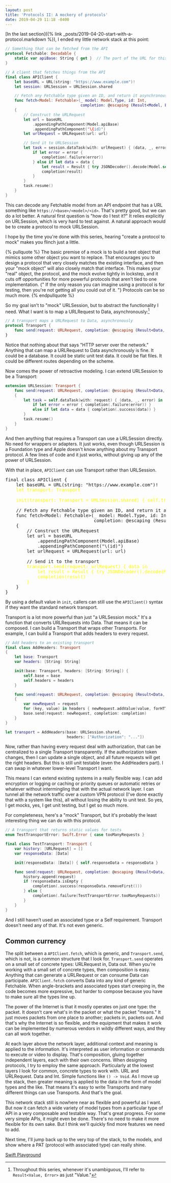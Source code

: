 ```yaml
---
layout: post
title: 'Protocols II: A mockery of protocols'
date: 2019-04-29 11:18 -0400
---
```

[In the last section]({% link _posts/2019-04-20-start-with-a-protocol.markdown %}), I ended my little network stack at this point:

```swift
// Something that can be fetched from the API
protocol Fetchable: Decodable {
    static var apiBase: String { get }  // The part of the URL for this type
}

// A client that fetches things from the API
final class APIClient {
    let baseURL = URL(string: "https://www.example.com")!
    let session: URLSession = URLSession.shared

    // Fetch any Fetchable type given an ID, and return it asynchronously
    func fetch<Model: Fetchable>(_ model: Model.Type, id: Int,
                                 completion: @escaping (Result<Model, Error>) -> Void)
    {
        // Construct the URLRequest
        let url = baseURL
            .appendingPathComponent(Model.apiBase)
            .appendingPathComponent("\(id)")
        let urlRequest = URLRequest(url: url)

        // Send it to URLSession
        let task = session.dataTask(with: urlRequest) { (data, _, error) in
            if let error = error {
                completion(.failure(error))
            } else if let data = data {
                let result = Result { try JSONDecoder().decode(Model.self, from: data) } 
                completion(result)
            }
        }
        task.resume()
    }
}
```

This can decode any Fetchable model from an API endpoint that has a URL something like `https://<base>/<model>/<id>`. That's pretty good, but we can do a lot better. A natural first question is "how do I test it?" It relies explicitly on URLSession, which is very hard to test against. A natural approach would be to create a protocol to mock URLSession.

I hope by the time you're done with this series, hearing "create a protocol to mock" makes you flinch just a little.
<!--more-->

{% pullquote %}
The basic premise of a mock is to build a test object that mimics some other object you want to replace. That encourages you to design a protocol that very closely matches the existing interface, and then your "mock object" will also closely match that interface. This makes your "real" object, the protocol, and the mock evolve tightly in lockstep, and it cuts off opportunities for more powerful protocols that aren't tied to one implementation. {" If the only reason you can imagine using a protocol is for testing, then you're not getting all you could out of it. "} Protocols can be so much more.
{% endpullquote %}

So my goal isn't to "mock" URLSession, but to abstract the functionality I need. What I want is to map a URLRequest to Data, asynchronously:[^1]

[^1]: Throughout this series, whenever it's unambiguous, I'll refer to `Result<Value, Error>` as just "Value."

```swift
// A transport maps a URLRequest to Data, asynchronously
protocol Transport {
    func send(request: URLRequest, completion: @escaping (Result<Data, Error>) -> Void)
}
```

Notice that nothing about that says "HTTP server over the network." Anything that can map a URLRequest to Data asynchronously is fine. It could be a database. It could be static unit test data. It could be flat files. It could be different routes depending on the scheme.

Now comes the power of retroactive modeling. I can extend URLSession to be a Transport:

```swift
extension URLSession: Transport {
    func send(request: URLRequest, completion: @escaping (Result<Data, Error>) -> Void)
    {
        let task = self.dataTask(with: request) { (data, _, error) in
            if let error = error { completion(.failure(error)) }
            else if let data = data { completion(.success(data)) }
        }
        task.resume()
    }
}
```

And then anything that requires a Transport can use a URLSession directly. No need for wrappers or adapters. It just works, even though URLSession is a Foundation type and Apple doesn't know anything about my Transport protocol. A few lines of code and it just works, without giving up any of the power of URLSession.

<style>
    .chl { color: yellow; } /* code highlight */
</style>

With that in place, `APIClient` can use Transport rather than URLSession.

<pre>
final class APIClient {
    let baseURL = URL(string: &quot;https://www.example.com&quot;)!
    <span class="chl">let transport: Transport</span>   

    <span class="chl">init(transport: Transport = URLSession.shared) { self.transport = transport }</span>

    // Fetch any Fetchable type given an ID, and return it asynchronously
    func fetch&lt;Model: Fetchable&gt;(_ model: Model.Type, id: Int,
                                 completion: @escaping (Result&lt;Model, Error&gt;) -&gt; Void)
    {
        // Construct the URLRequest
        let url = baseURL
            .appendingPathComponent(Model.apiBase)
            .appendingPathComponent(&quot;\(id)&quot;)
        let urlRequest = URLRequest(url: url)

        // Send it to the transport
        <span class="chl">transport.send(request: urlRequest) { data in
            let result = Result { try JSONDecoder().decode(Model.self, from: data.get()) }
            completion(result)
        }</span>
    }
}
</pre>

By using a default value in `init`, callers can still use the `APIClient()` syntax if they want the standard network transport.

Transport is a lot more powerful than just "a URLSession mock." It's a function that converts URLRequests into Data. That means it can be composed. I can build a Transport that wraps other Transports. For example, I can build a Transport that adds headers to every request.

```swift
// Add headers to an existing transport
final class AddHeaders: Transport
{
    let base: Transport
    var headers: [String: String]

    init(base: Transport, headers: [String: String]) {
        self.base = base
        self.headers = headers
    }

    func send(request: URLRequest, completion: @escaping (Result<Data, Error>) -> Void)
    {
        var newRequest = request
        for (key, value) in headers { newRequest.addValue(value, forHTTPHeaderField: key) }
        base.send(request: newRequest, completion: completion)
    }
}

let transport = AddHeaders(base: URLSession.shared,
                           headers: ["Authorization": "..."])
```

Now, rather than having every request deal with authorization, that can be centralized to a single Transport transparently. If the authorization token changes, then I can update a single object, and all future requests will get the right headers. But this is still unit testable (even the AddHeaders part). I can swap in whatever lower-level Transport I want.

This means I can extend existing systems in a really flexible way. I can add encryption or logging or caching or priority queues or automatic retries or whatever without intermingling that with the actual network layer. I can tunnel all the network traffic over a custom VPN protocol (I've done exactly that with a system like this), all without losing the ability to unit test. So yes, I get mocks, yes, I get unit testing, but I get so much more.

For completeness, here's a "mock" Transport, but it's probably the least interesting thing we can do with this protocol.

```swift
// A transport that returns static values for tests
enum TestTransportError: Swift.Error { case tooManyRequests }

final class TestTransport: Transport {
    var history: [URLRequest] = []
    var responseData: [Data]

    init(responseData: [Data]) { self.responseData = responseData }

    func send(request: URLRequest, completion: @escaping (Result<Data, Error>) -> Void) {
        history.append(request)
        if !responseData.isEmpty {
            completion(.success(responseData.removeFirst()))
        } else {
            completion(.failure(TestTransportError.tooManyRequests))
        }
    }
}
```

And I still haven’t used an associated type or a Self requirement. Transport doesn't need any of that. It's not even generic.

## Common currency

The split between a `APIClient.fetch`, which is generic, and `Transport.send`, which is not, is a common structure that I look for. `Transport.send` operates on a small set of concrete types: URLRequest in, Data out. When you're working with a small set of concrete types, then composition is easy. Anything that can generate a URLRequest or can consume Data can participate. `APIClient.fetch` converts Data into any kind of generic Fetchable. When angle-brackets and associated types start creeping in, the code becomes more expressive, but harder to compose because you have to make sure all the types line up.

The power of the Internet is that it mostly operates on just one type: the packet. It doesn't care what's in the packet or what the packet "means." It just moves packets from one place to another; packets in, packets out. And that's why the Internet is so flexible, and the equipment that makes it work can be implemented by numerous vendors in wildly different ways, and they can all work together. 

At each layer above the network layer, additional context and meaning is applied to the information. It's interpreted as user information or commands to execute or video to display. That's composition, gluing together independent layers, each with their own concerns. When designing protocols, I try to employ the same approach. Particularly at the lowest layers I look for common, concrete types to work with. URL and URLRequest. Data and Int. Simple functions like `() -> Void`. As I move up the stack, then greater meaning is applied to the data in the form of model types and the like. That means it's easy to write Transports and many different things can use Transports. And that's the goal.

This network stack still is nowhere near as flexible and powerful as I want. But now it can fetch a wide variety of model types from a particular type of API in a very composable and testable way. That's great progress. For some very simple APIs, it might even be done. There's no need to make it more flexible for its own sake. But I think we'll quickly find more features we need to add.

Next time, I'll jump back up to the very top of the stack, to the models, and show where a PAT (protocol with associated type) can really shine.

[Swift Playground](/assets/protocols/StartWithAProtocol.zip)